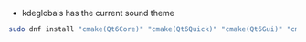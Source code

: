 - kdeglobals has the current sound theme

```bash
sudo dnf install "cmake(Qt6Core)" "cmake(Qt6Quick)" "cmake(Qt6Gui)" "cmake(Qt6Qml)" "cmake(KF6Config)" "cmake(KF6CoreAddons)" "cmake(KF6KCMUtils)"
```
